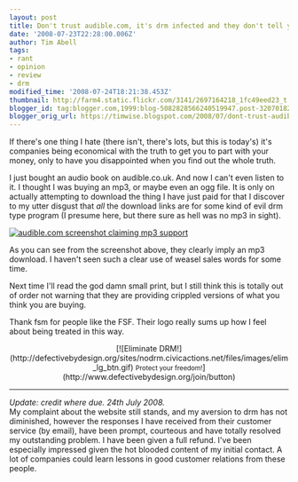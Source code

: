 ```yaml
---
layout: post
title: Don't trust audible.com, it's drm infected and they don't tell you
date: '2008-07-23T22:28:00.006Z'
author: Tim Abell
tags:
- rant
- opinion
- review
- drm
modified_time: '2008-07-24T18:21:38.453Z'
thumbnail: http://farm4.static.flickr.com/3141/2697164218_1fc49eed23_t.jpg
blogger_id: tag:blogger.com,1999:blog-5082828566240519947.post-3207018266105951792
blogger_orig_url: https://timwise.blogspot.com/2008/07/dont-trust-audiblecom-its-drm-infected.html
---
```


If there's one thing I hate (there isn't, there's lots, but this is today's) it's companies being economical with the truth to get you to part with your money, only to have you disappointed when you find out the whole truth.  

I just bought an audio book on audible.co.uk. And now I can't even listen to it. I thought I was buying an mp3, or maybe even an ogg file. It is only on actually attempting to download the thing I have just paid for that I discover to my utter disgust that _all_ the download links are for some kind of evil drm type program (I presume here, but there sure as hell was no mp3 in sight).  

[![audible.com screenshot claiming mp3 support](http://farm4.static.flickr.com/3141/2697164218_1fc49eed23.jpg)](http://www.flickr.com/photos/tim_abell/2697164218/)  

As you can see from the screenshot above, they clearly imply an mp3 download. I haven't seen such a clear use of weasel sales words for some time.  

Next time I'll read the god damn small print, but I still think this is totally out of order not warning that they are providing crippled versions of what you think you are buying.  

Thank fsm for people like the FSF. Their logo really sums up how I feel about being treated in this way.<span style="text-decoration: underline;"></span>  

<div align="center">[![Eliminate DRM!](http://defectivebydesign.org/sites/nodrm.civicactions.net/files/images/elim_lg_btn.gif)  
<small>Protect your freedom!</small>](http://www.defectivebydesign.org/join/button)  
</div>

* * *

<span style="font-style: italic;">Update: credit where due. 24th July 2008.</span>  
My complaint about the website still stands, and my aversion to drm has not diminished, however the responses I have received from their customer service (by email), have been prompt, courteous and have totally resolved my outstanding problem. I have been given a full refund. I've been especially impressed given the hot blooded content of my initial contact. A lot of companies could learn lessons in good customer relations from these people.
